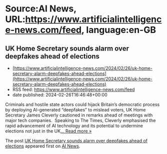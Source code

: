 # Source:AI News, URL:https://www.artificialintelligence-news.com/feed, language:en-GB

## UK Home Secretary sounds alarm over deepfakes ahead of elections
 - [https://www.artificialintelligence-news.com/2024/02/26/uk-home-secretary-alarm-deepfakes-ahead-elections](https://www.artificialintelligence-news.com/2024/02/26/uk-home-secretary-alarm-deepfakes-ahead-elections)
 - RSS feed: https://www.artificialintelligence-news.com/feed
 - date published: 2024-02-26T16:46:48+00:00

<p>Criminals and hostile state actors could hijack Britain&#8217;s democratic process by deploying AI-generated &#8220;deepfakes&#8221; to mislead voters, UK Home Secretary James Cleverly cautioned in remarks ahead of meetings with major tech companies.  Speaking to The Times, Cleverly emphasised the rapid advancement of AI technology and its potential to undermine elections not just in the UK<a class="excerpt-read-more" href="https://www.artificialintelligence-news.com/2024/02/26/uk-home-secretary-alarm-deepfakes-ahead-elections/" title="ReadUK Home Secretary sounds alarm over deepfakes ahead of elections">... Read more &#187;</a></p>
<p>The post <a href="https://www.artificialintelligence-news.com/2024/02/26/uk-home-secretary-alarm-deepfakes-ahead-elections/">UK Home Secretary sounds alarm over deepfakes ahead of elections</a> appeared first on <a href="https://www.artificialintelligence-news.com">AI News</a>.</p>


